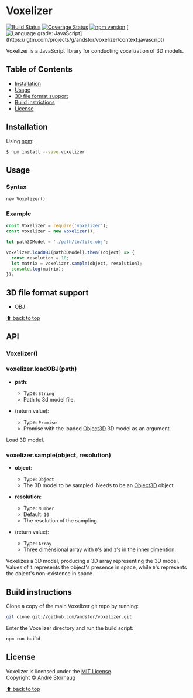 # Voxelizer

[![Build Status](https://travis-ci.org/andstor/voxelizer.svg?branch=master)](https://travis-ci.org/andstor/voxelizer)
[![Coverage Status](https://coveralls.io/repos/github/andstor/voxelizer/badge.svg?branch=master)](https://coveralls.io/github/andstor/voxelizer?branch=master)
[![npm version](http://img.shields.io/npm/v/voxelizer.svg?style=flat)](https://npmjs.org/package/voxelizer "View this project on npm")
[![Language grade: JavaScript](https://img.shields.io/lgtm/grade/javascript/g/andstor/voxelizer.svg?)](https://lgtm.com/projects/g/andstor/voxelizer/context:javascript)

Voxelizer is a JavaScript library for conducting voxelization of 3D models.


## Table of Contents
  * [Installation](#installation)
  * [Usage](#usage)
  * [3D file format support](#3d-file-format-support)
  * [Build instrictions](#build-instructions)
  * [License](#license)

## Installation

Using [npm](https://www.npmjs.com/):

```sh
$ npm install --save voxelizer
```

## Usage
### Syntax
```
new Voxelizer()
```

### Example
```js
const Voxelizer = require('voxelizer');
const voxelizer = new Voxelizer();

let path3DModel = './path/to/file.obj';

voxelizer.loadOBJ(path3DModel).then((object) => {
  const resolution = 10;
  let matrix = voxelizer.sample(object, resolution);
  console.log(matrix);
});

```

## 3D file format support
* OBJ

[⬆ back to top](#voxelizer)

## API

### Voxelizer()

### voxelizer.loadOBJ(path)
- **path**:
  - Type: `String`
  - Path to 3d model file.

- (return value):
  - Type: `Promise`
  - Promise with the loaded [Object3D](https://threejs.org/docs/#api/en/core/Object3D) 3D model as an argument.

Load  3D model.

### voxelizer.sample(object, resolution)
- **object**:
  - Type: `Object`
  - The 3D model to be sampled. Needs to be an [Object3D](https://threejs.org/docs/#api/en/core/Object3D) object.

- **resolution**:
  - Type: `Number`
  - Default: `10`
  - The resolution of the sampling.

- (return value):
  - Type: `Array`
  - Three dimensional array with `0`'s and `1`'s in the inner dimention.

Voxelizes a 3D model, producing a 3D array representing the 3D model.
Values of `1` represents the object's presence in space, while `0`'s represents the object's non-existence in space.

## Build instructions

Clone a copy of the main Voxelizer git repo by running:

```bash
git clone git://github.com/andstor/voxelizer.git
```

Enter the Voxelizer directory and run the build script:
```bash
npm run build
```

## License

Voxelizer is licensed under the [MIT License](https://github.com/andstor/voxelizer/blob/master/LICENSE).  
Copyright © [André Storhaug](https://github.com/andstor)

[⬆ back to top](#voxelizer)
